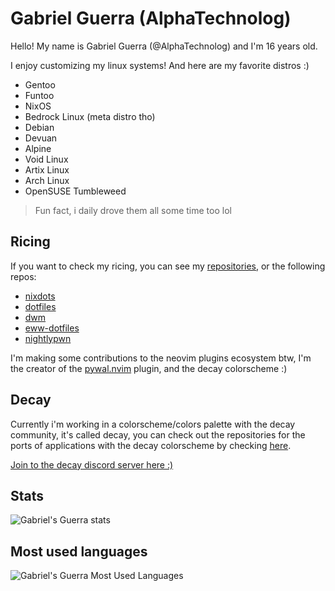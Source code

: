 # Gabriel Guerra (AlphaTechnolog)

Hello! My name is Gabriel Guerra (@AlphaTechnolog) and I'm 16 years old.

I enjoy customizing my linux systems! And here are my favorite distros :)

- Gentoo
- Funtoo
- NixOS
- Bedrock Linux (meta distro tho)
- Debian
- Devuan
- Alpine
- Void Linux
- Artix Linux
- Arch Linux
- OpenSUSE Tumbleweed

> Fun fact, i daily drove them all some time too lol

## Ricing

If you want to check my ricing, you can see my [repositories](https://github.com/AlphaTechnolog?tab=repositories), or the following repos:

- [nixdots](https://github.com/AlphaTechnolog/nixdots)
- [dotfiles](https://github.com/AlphaTechnolog/dotfiles)
- [dwm](https://github.com/AlphaTechnolog/dwm)
- [eww-dotfiles](https://github.com/AlphaTechnolog/eww-dotfiles)
- [nightlypwn](https://github.com/NightCS/nightlypwn)

I'm making some contributions to the neovim plugins ecosystem btw, I'm the creator of the [pywal.nvim](https://github.com/AlphaTechnolog/pywal.nvim) plugin, and the decay colorscheme :)

## Decay

Currently i'm working in a colorscheme/colors palette with the decay community, it's called decay, you can check out the repositories for the ports of applications with the decay colorscheme by checking [here](https://github.com/decaycs).

[Join to the decay discord server here :)](https://discord.gg/87duqCjx)

## Stats

![Gabriel's Guerra stats](https://github-readme-stats.vercel.app/api?username=AlphaTechnolog&show_icons=true&theme=react&include_all_commits=true)

## Most used languages

![Gabriel's Guerra Most Used Languages](https://github-readme-stats.vercel.app/api/top-langs/?username=AlphaTechnolog&theme=react&layout=compact&hide=HTML)
